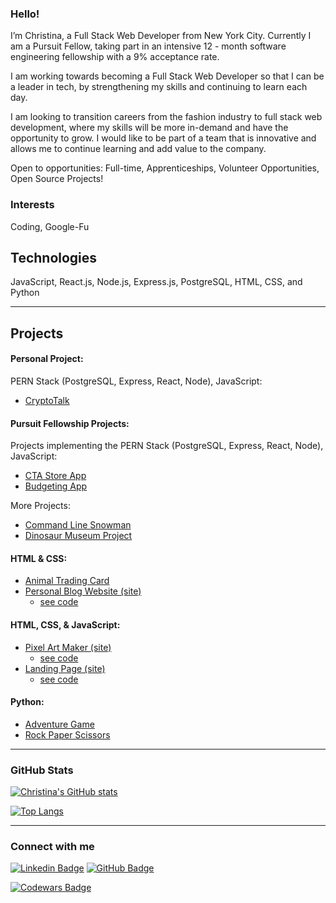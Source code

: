 ### Hello!
I’m Christina, a Full Stack Web Developer from New York City. Currently I am a Pursuit Fellow, taking part in an intensive 12 - month software engineering fellowship with a 9% acceptance rate.

I am working towards becoming a Full Stack Web Developer so that I can be a leader in tech, by strengthening my skills and continuing to learn each day.

I am looking to transition careers from the fashion industry to full stack web development, where my skills will be more in-demand and have the opportunity to grow. I would like to be part of a team that is innovative and allows me to continue learning and add value to the company.

Open to opportunities: Full-time, Apprenticeships, Volunteer Opportunities, Open Source Projects!


### Interests
Coding, Google-Fu

## Technologies

JavaScript, React.js, Node.js, Express.js, PostgreSQL, HTML, CSS, and Python<br />


<hr>

## Projects

#### Personal Project:
PERN Stack (PostgreSQL, Express, React, Node), JavaScript:
* [CryptoTalk](https://cryptotalk-cl.netlify.app/)

#### Pursuit Fellowship Projects:

Projects implementing the PERN Stack (PostgreSQL, Express, React, Node), JavaScript:
* [CTA Store App](https://cl-cta-fe.netlify.app/)
* [Budgeting App](https://cl-fe-budgeting-app.netlify.app/)

More Projects:
* [Command Line Snowman](https://github.com/christina-ml/8-0-command-line-snowman)
* [Dinosaur Museum Project](https://github.com/christina-ml/8-0-dinosaur-museum-project)

#### HTML & CSS:
* [Animal Trading Card](https://github.com/christina-ml/animal-trading-card)
* [Personal Blog Website (site)](https://christina-ml.github.io/personal-blog-website/)
    - [see code](https://github.com/christina-ml/personal-blog-website)

#### HTML, CSS, & JavaScript:
* [Pixel Art Maker (site)](https://christina-ml.github.io/Pixel-Art-Project/)
    - [see code](https://github.com/christina-ml/Pixel-Art-Project)
* [Landing Page (site)](https://christina-ml.github.io/fend-landing-page/)
    - [see code](https://github.com/christina-ml/fend-landing-page)

#### Python:
* [Adventure Game](https://github.com/christina-ml/Adventure-Game)
* [Rock Paper Scissors](https://github.com/christina-ml/Rock-Paper-Scissors)

<hr>

### GitHub Stats

[![Christina's GitHub stats](https://github-readme-stats.vercel.app/api?username=christina-ml&show_icons=true&theme=radical)](https://github.com/christina-ml)

[![Top Langs](https://github-readme-stats.vercel.app/api/top-langs/?username=christina-ml&layout=compact)](https://github.com/christina-ml)

<hr>

### Connect with me
[![Linkedin Badge](https://img.shields.io/badge/-LinkedIn-blue?style=flat&logo=Linkedin&logoColor=white)](https://www.linkedin.com/in/christina-loiacono/)
[![GitHub Badge](https://img.shields.io/github/followers/christina-ml?label=Follow%20%40christina-ml&style=social)](https://github.com/christina-ml)

[![Codewars Badge](https://www.codewars.com/users/christinaml/badges/large)](https://www.codewars.com/users/christinaml)

<!--- 
Profile Inspiration -
https://dev.to/diogorodrigues/creating-amazing-github-profiles-readme-5h31
https://github.com/diogorodrigues

Make buttons - https://shields.io/
Custom Logos - https://simpleicons.org/
-->
